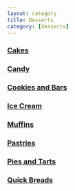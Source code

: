 ```yaml
---
layout: category
title: Desserts
category: [desserts]
---
```


<h3><a class="post-link" href="/categories/desserts/cakes">Cakes</a></h3>
<h3><a class="post-link" href="/categories/desserts/candy">Candy</a></h3>
<h3><a class="post-link" href="/categories/desserts/cookies_and_bars">Cookies and Bars</a></h3>
<h3><a class="post-link" href="/categories/desserts/ice_cream">Ice Cream</a></h3>
<h3><a class="post-link" href="/categories/desserts/muffins">Muffins</a></h3>
<h3><a class="post-link" href="/categories/desserts/pastries">Pastries</a></h3>
<h3><a class="post-link" href="/categories/desserts/pies_and_tarts">Pies and Tarts</a></h3>
<h3><a class="post-link" href="/categories/desserts/quick_breads">Quick Breads</a></h3>

